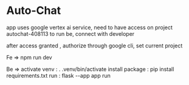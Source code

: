 # Auto-Chat

app uses google vertex ai service, need to have access on project autochat-408113 to run be, connect with developer 

after access granted , authorize through google cli, set current project

Fe => npm run dev

Be => 
activate venv :  . .venv/bin/activate
install package : pip install requirements.txt
run : flask --app app run  